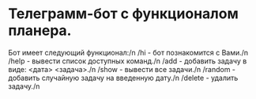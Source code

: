 # Телеграмм-бот с функционалом планера.

Бот имеет следующий функционал:/n
/hi - бот познакомится с Вами./n
/help - вывести список доступных команд./n
/add - добавить задачу в виде: <дата> <задача>./n
/show - вывести все задачи./n
/random - добавить случайную задачу на введенную дату./n
/delete - удалить задачу./n

